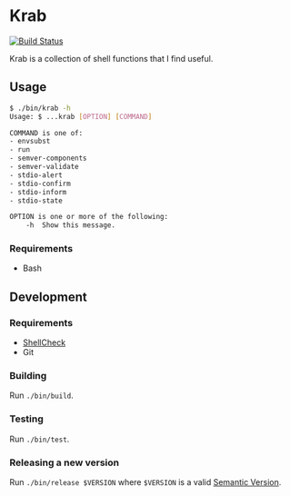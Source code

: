 # Krab

[![Build Status](https://travis-ci.org/bartfeenstra/krab.svg?branch=master)](https://travis-ci.org/bartfeenstra/krab)

Krab is a collection of shell functions that I find useful.

## Usage

```bash
$ ./bin/krab -h
Usage: $ ...krab [OPTION] [COMMAND]

COMMAND is one of:
- envsubst
- run
- semver-components
- semver-validate
- stdio-alert
- stdio-confirm
- stdio-inform
- stdio-state

OPTION is one or more of the following:
    -h  Show this message.
```

### Requirements

- Bash

## Development

### Requirements

- [ShellCheck](https://github.com/koalaman/shellcheck/#installing)
- Git

### Building

Run `./bin/build`.

### Testing

Run `./bin/test`.

### Releasing a new version

Run `./bin/release $VERSION` where `$VERSION` is a valid [Semantic Version](https://semver.org/).